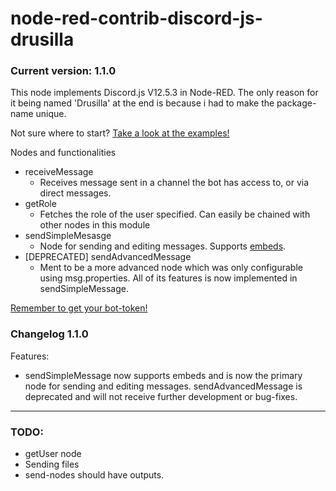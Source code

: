 # node-red-contrib-discord-js-drusilla
### Current version: 1.1.0

This node implements Discord.js V12.5.3 in Node-RED. The only reason for it being named 'Drusilla' at the end is because i had to make the package-name unique.

Not sure where to start? [Take a look at the examples!](https://github.com/Mar10-9us/node-red-contrib-discord-js/blob/main/EXAMPLES.md)

Nodes and functionalities
* receiveMessage
	* Receives message sent in a channel the bot has access to, or via direct messages.
* getRole
	* Fetches the role of the user specified. Can easily be chained with other nodes in this module
* sendSimpleMesasge
	* Node for sending and editing messages. Supports [embeds](https://discordjs.guide/popular-topics/embeds.html#using-an-embed-object).
* [DEPRECATED] sendAdvancedMessage
	* Ment to be a more advanced node which was only configurable using msg.properties. All of its features is now implemented in sendSimpleMessage.
 		
[Remember to get your bot-token!](https://discord.com/developers/applications)

### Changelog 1.1.0
Features:
* sendSimpleMessage now supports embeds and is now the primary node for sending and editing messages. sendAdvancedMessage is deprecated and will not receive further development or bug-fixes.
----

### TODO:
* getUser node
* Sending files
* send-nodes should have outputs.